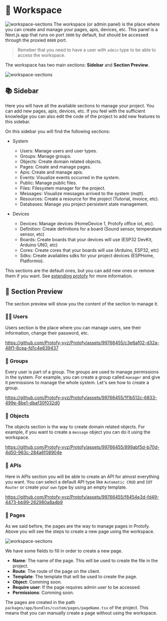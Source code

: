 # 💼 Workspace
![workspace-sections](https://raw.githubusercontent.com/Protofy-xyz/Protofy/assets/events/events-1.png)
The workspace (or admin panel) is the place where you can create and manage your pages, apis, devices, etc. This panel is a Next.js app that runs on port `3000` by default, but should be accessed through the proxied `8080` port.

> Remeber that you need to have a user with `admin` type to be able to access the workspace.

The workspace has two main sections: **Sidebar** and **Section Preview**.

![workspace-sections](https://raw.githubusercontent.com/Protofy-xyz/Protofy/assets/workspace/sections.png)

## 📚 Sidebar
Here you will have all the available sections to manage your project. You can add new pages, apis, devices, etc. If you feel with the sufficient knowledge you can also edit the code of the project to add new features to this sidebar. 

On this sidebar you will find the following sections:

- System
  - Users: Manage users and user types.
  - Groups: Manage groups.
  - Objects: Create domain related objects.
  - Pages: Create and manage pages.
  - Apis: Create and manage apis.
  - Events: Visualize events occurred in the system.
  - Public: Manage public files.
  - Files: Filesystem manager for the project.
  - Messages: Visualize messages arrived to the system (mqtt).
  - Resources: Create a resource for the project (Tutorial, invoice, etc).
  - Databases: Manage you project persistent state management. 

- Devices
  - Devices: Manage devices (HomeDevice 1, Protofy office iot, etc).
  - Definition: Create definitions for a board (Sound sensor, temperature sensor, etc)
  - Boards: Create boards that your devices will use (ESP32 DevKit, Arduino UNO, etc)
  - Cores: Create cores that your boards will use (Arduino, ESP32, etc)
  - Sdks: Create availables sdks for your project devices (ESPHome, Platformio). 

This sections are the default ones, but you can add new ones or remove them if you want. See [extending protofy](/docs/extending-protofy.md) for more information.

## 📱 Section Preview
The section preview will show you the content of the section to manage it.

### 🧑‍💻 Users
Users section is the place where you can manage users, see their information, change their password, etc.

https://github.com/Protofy-xyz/Protofy/assets/99766455/c3e6af02-d32a-48f1-8cea-fd1c4e639437

### 👥 Groups
Every user is part of a group. The groups are used to manage permissions in the system. For example, you can create a group called `manager` and give it permissions to manage the whole system. Let's see how to create a group. 

https://github.com/Protofy-xyz/Protofy/assets/99766455/1f1b512c-6833-499e-8be1-dbaf30f032d0

### 🧩 Objects
The objects section is the way to create domain related objects. For example, if you want to create a `message` object you can do it using the workspace.

https://github.com/Protofy-xyz/Protofy/assets/99766455/899abf5d-b70d-4d50-963c-284a6f08904e

### 🔎 APIs
Here in APIs section you will be able to create an API for almost everything you want. You can select a default API type like `Automatic CRUD` and `IOT Router` or create your `own` type by using an empty template. 

https://github.com/Protofy-xyz/Protofy/assets/99766455/f8454e3d-fd49-4473-bb99-262980a8a4b9

### 📄 Pages
As we said before, the pages are the way to manage pages in Protofy. Above you will see the steps to create a new page using the workspace. 

![workspace-sections](https://raw.githubusercontent.com/Protofy-xyz/Protofy/assets/pages/create-page.gif)

We have some fields to fill in order to create a new page. 
  - **Name**: The name of the page. This will be used to create the file in the project.
  - **Route**: The route of the page on the client.  
  - **Template**: The template that will be used to create the page.
  - **Object**: Comming soon.
  - **Require user**: If the page requires admin user to be accessed. 
  - **Permissions**: Comming soon. 

The pages are created in the path `packages/app/bundles/custom/pages/pageName.tsx` of the project. This means that you can manually create a page without using the workspace. 

